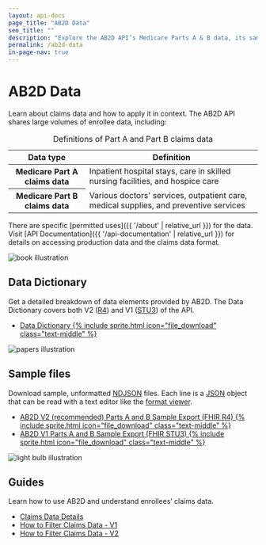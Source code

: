 ```yaml
---
layout: api-docs
page_title: "AB2D Data"
seo_title: ""
description: "Explore the AB2D API’s Medicare Parts A & B data, its sample files, and claims data details."
permalink: /ab2d-data
in-page-nav: true
---
```


# AB2D Data

Learn about claims data and how to apply it in context. The AB2D API shares large volumes of enrollee data, including:

<table class="usa-table usa-table--borderless usa-table--stacked margin-bottom-4">
  <caption class="usa-sr-only">Definitions of Part A and Part B claims data</caption>
  <thead>
    <tr>
      <th scope="col">Data type</th>
      <th scope="col">Definition</th>
    </tr>
  </thead>
  <tbody>
    <tr>
      <th scope="row"><strong>Medicare Part A claims data</strong></th>
      <td>
        Inpatient hospital stays, care in skilled nursing facilities, and hospice care
      </td>
    </tr>
    <tr>
      <th scope="row"><strong>Medicare Part B claims data</strong></th>
      <td>
        Various doctors' services, outpatient care, medical supplies, and preventive services
      </td>
    </tr>
  </tbody>
</table>

There are specific [permitted uses]({{ '/about' | relative_url }}) for the data. Visit [API Documentation]({{ '/api-documentation' | relative_url }}) for details on accessing production data and the claims data format.

<div class="grid-row grid-gap margin-y-6 tablet:grid-gap-0 tablet:margin-y-8 desktop:margin-y-10">
  <div class="grid-col-2 tablet:grid-col-3 text-center">
    <img src="{{ '/assets/img/book.svg' | relative_url }}" alt="book illustration" />
  </div>
  <div class="grid-col-fill tablet:grid-col-9">
    <h2>Data Dictionary</h2>
    <p>Get a detailed breakdown of data elements provided by AB2D. The Data Dictionary covers both V2 (<a href="https://hl7.org/fhir/R4/">R4</a>) and V1 (<a href="https://hl7.org/fhir/STU3/">STU3</a>) of the API.</p>
    <ul>
      <li><a href="{{ '/assets/downloads/ab2d-data-dictionary.xlsx' | relative_url }}">Data Dictionary {% include sprite.html icon="file_download" class="text-middle" %}</a></li>
    </ul>
  </div>
</div>

<div class="grid-row grid-gap margin-y-6 tablet:grid-gap-0 tablet:margin-y-8 desktop:margin-y-10">
  <div class="grid-col-2 tablet:grid-col-3 text-center">
    <img src="{{ '/assets/img/paper.svg' | relative_url }}" alt="papers illustration" />
  </div>
  <div class="grid-col-fill tablet:grid-col-9">
    <h2>Sample files</h2>
    <p>Download sample, unformatted <a href="https://github.com/ndjson/ndjson-spec">NDJSON</a> files. Each line is a <a href="https://www.json.org/json-en.html">JSON</a> object that can be read with a text editor like the <a href="https://json.org">format viewer</a>.</p>
    <ul>
      <li><a href="{{ '/assets/downloads/sample-data-r4.ndjson' | relative_url }}">AB2D V2 (recommended) Parts A and B Sample Export (FHIR R4) {% include sprite.html icon="file_download" class="text-middle" %}</a></li>
      <li><a href="{{ '/assets/downloads/sample-data-stu3.ndjson' | relative_url }}">AB2D V1 Parts A and B Sample Export (FHIR STU3) {% include sprite.html icon="file_download" class="text-middle" %}</a></li>
    </ul>
  </div>
</div>

<div class="grid-row grid-gap margin-y-6 tablet:grid-gap-0 tablet:margin-y-8 desktop:margin-y-10">
  <div class="grid-col-2 tablet:grid-col-3 text-center">
    <img src="{{ '/assets/img/creativity.svg' | relative_url }}" alt="light bulb illustration" />
  </div>
  <div class="grid-col-fill tablet:grid-col-9">
    <h2>Guides</h2>
    <p>Learn how to use AB2D and understand enrollees’ claims data.</p>
    <ul>
      <li><a href="{{ '/claims-data-details' | relative_url }}">Claims Data Details</a></li>
      <li><a href="{{ '/filter-claims-data-v1' | relative_url }}">How to Filter Claims Data - V1</a></li>
      <li><a href="{{ '/filter-claims-data-v2' | relative_url }}">How to Filter Claims Data - V2</a></li>
    </ul>
  </div>
</div>

